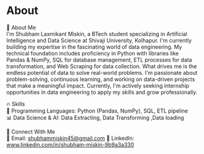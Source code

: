 # About

🚀 About Me  
I'm Shubham Laxmikant Miskin, a BTech student specializing in Artificial Intelligence and Data Science at Shivaji University, Kolhapur. I'm currently building my expertise in the fascinating world of data engineering.
My technical foundation includes proficiency in Python with libraries like Pandas & NumPy, SQL for database management, ETL processes for data transformation, and Web Scraping for data collection.
What drives me is the endless potential of data to solve real-world problems. I'm passionate about problem-solving, continuous learning, and working on data-driven projects that make a meaningful impact.
Currently, I'm actively seeking internship opportunities in data engineering to apply my skills and grow
professionally.

🔥 Skills  
📌 Programming Languages: Python (Pandas, NumPy), SQL, ETL pipeline  
📊 Data Science & AI: Data Extracting, Data Transforming ,Data loading

📢 Connect With Me  
📧 Email: shubhammiskin45@gmail.com
💼 LinkedIn: www.linkedin.com/in/shubham-miskin-9b9a3a330
